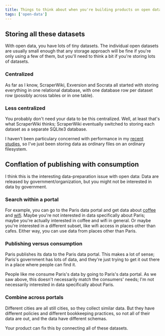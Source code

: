 ```yaml
---
title: Things to think about when you're building products on open data
tags: ['open-data']
---
```


## Storing all these datasets
With open data, you have lots of tiny datasets. The individual open datasets are
usually small enough that any storage approach will be fine if you're only using
a few of them, but you'll need to think a bit if you're storing lots of datasets.

### Centralized
As far as I know, ScraperWiki, Exversion and Socrata all started with storing
everything in one relational database, with one database row per dataset row
(possibly across tables or in one table).

### Less centralized
You probably don't need your data to be this centralized. Well, at least that's
what ScraperWiki thinks; ScraperWiki eventually switched to storing each dataset
as a separate SQLite3 database.

I haven't been particulary concerned with performance in my
[recent studies](/socrata), so I've just been storing data as ordinary files on
an ordinary filesystem.

## Conflation of publishing with consumption
I think this is the interesting data-preparation issue with open data:
Data are released by government/organization, but you might not be interested
in data by government.

### Search within a portal
For example, you can go to the Paris data portal and get data about
[coffee]() and
[wifi]().
Maybe you're not interested in data specifically about Paris; maybe you're
actually interested in coffee and wifi in general. Or maybe you're interested
in a different subset, like wifi access in places other than cafes. Either way,
you can use data from places other than Paris.

### Publishing versus consumption
Paris publishes its data to the Paris data portal. This makes a lot of sense;
Paris's government has lots of data, and they're just trying to get it out there
in a place where people can find it.

People like me consume Paris's data by going to Paris's data portal.
As we saw above, this doesn't necessarily match the consumers' needs;
I'm not necessarily interested in data specifically about Paris.

### Combine across portals
Different cities are all still cities, so they collect similar data. But they
have different policies and different bookkeeping practices, so not all of their
data are out, and the data have different schemas.

Your product can fix this by connecting all of these datasets.
